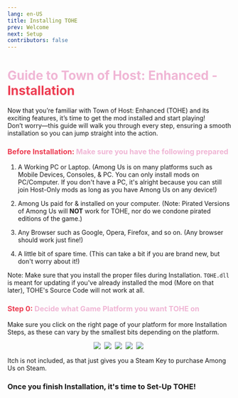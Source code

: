 ```yaml
---
lang: en-US
title: Installing TOHE
prev: Welcome
next: Setup
contributors: false
---
```


# <font color=#f0b6d5>Guide to Town of Host: Enhanced - <font color=#ed3d52>Installation</font></font>

Now that you’re familiar with Town of Host: Enhanced (TOHE) and its exciting features, it’s time to get the mod installed and start playing!<br>
Don’t worry—this guide will walk you through every step, ensuring a smooth installation so you can jump straight into the action.

### <font color=#f0b6d5><font color=#ed3d52>Before  Installation:</font> Make sure you have the following prepared</font>

1. A Working PC or Laptop. (Among Us is on many platforms such as Mobile Devices, Consoles, & PC. You can only install mods on PC/Computer. If you don't have a PC, it's alright because you can still join Host-Only mods as long as you have Among Us on any device!)

2. Among Us paid for & installed on your computer. (Note: Pirated Versions of Among Us will <b>NOT</b> work for TOHE, nor do we condone pirated editions of the game.)

3. Any Browser such as Google, Opera, Firefox, and so on. (Any browser should work just fine!)

4. A little bit of spare time. (This can take a bit if you are brand new, but don't worry about it!)

Note: Make sure that you install the proper files during Installation. `TOHE.dll` is meant for updating if you've already installed the mod (More on that later), TOHE's Source Code will not work at all.

### <font color=#f0b6d5><font color=#ed3d52>Step 0:</font> Decide what Game Platform you want TOHE on</font>

Make sure you click on the right page of your platform for more Installation Steps, as these can vary by the smallest bits depending on the platform.

<center>
<a href="/guides/install/Steam.html"><img src="https://img.shields.io/badge/Steam-E4405F?style=for-the-badge&logo=steam&logoColor=white&color=14356a"/></a>&nbsp; <a href="/guides/install/EpicGames.html"><img src="https://img.shields.io/badge/Epic%20Games-E4405F?style=for-the-badge&logo=epicgames&logoColor=white&color=313131"/></a>&nbsp; <a href="/guides/install/XboxApp.html"><img src="https://img.shields.io/badge/Xbox%20App-E4405F?style=for-the-badge&logo=x&logoColor=white&color=0e7a0d"/></a>&nbsp; <a href="/guides/install/Thunderstore.html"><img src="https://img.shields.io/badge/Thunderstore-E4405F?style=for-the-badge&logo=thunderstore&logoColor=black&color=23FFB0"/></a>&nbsp; <a href="/guides/install/ModManager.html"><img src="https://img.shields.io/badge/Mod%20Manager-E4405F?style=for-the-badge&logo=hackthebox&logoColor=white&color=3004fc"/></a>&nbsp;
</center>

Itch is not included, as that just gives you a Steam Key to purchase Among Us on Steam.

### Once you finish Installation, it's time to Set-Up TOHE!